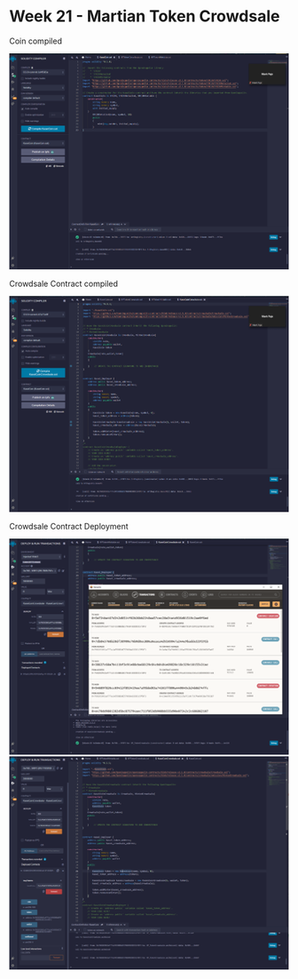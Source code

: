 # Week 21 - Martian Token Crowdsale

Coin compiled

![coin_comp](Coin_comp.png "Coin Compiled")

Crowdsale Contract compiled

![Crowd Sale compiled](Crowdsale_comp.png "Crowdsale Contract compiled")

Crowdsale Contract Deployment

![Crowdsale contract deployment](deployment.png)
![Deployment 2](deploymentp2.png)
